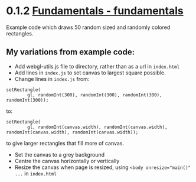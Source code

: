 # 0.1.2 [Fundamentals - fundamentals](https://webglfundamentals.org/webgl/lessons/webgl-fundamentals.html)  

Example code which draws 50 random sized and randomly colored rectangles.  

## My variations from example code:
* Add webgl-utils.js file to directory, rather than as a url in `index.html`  
* Add lines in `index.js` to set canvas to largest square possible.  
* Change lines in `index.js` from:  
```
setRectangle(
        gl, randomInt(300), randomInt(300), randomInt(300), randomInt(300));
```
to:
```
setRectangle(
        gl, randomInt(canvas.width), randomInt(canvas.width), randomInt(canvas.width), randomInt(canvas.width));
```
to give larger rectangles that fill more of canvas.  
* Set the canvas to a grey background  
* Centre the canvas horizontally or vertically  
* Resize the canvas when page is resized, using `<body onresize="main()" ...` in `index.html`  

